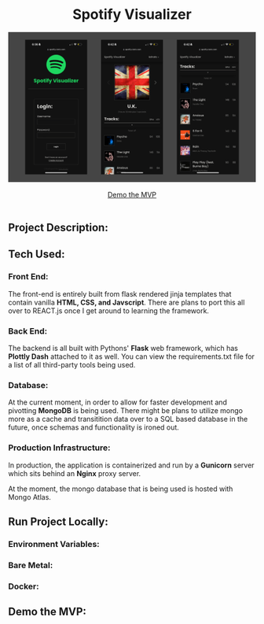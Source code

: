 <h1 align="center">Spotify Visualizer</h1>

![App Preview Header Image](docs/readme-header.png)

<div align="center">
    <a href="#demo-the-mvp">Demo the MVP</a>
    <br>
    <br>
</div>

## Project Description:


## Tech Used:

### Front End:
The front-end is entirely built from flask rendered jinja templates that contain vanilla **HTML, CSS, and Javscript**. There are plans to port this all over to REACT.js once I get around to learning the framework.

### Back End:
The backend is all built with Pythons' **Flask** web framework, which has **Plottly Dash** attached to it as well. You can view the requirements.txt file for a list of all third-party tools being used.

### Database:
At the current moment, in order to allow for faster development and pivotting **MongoDB** is being used. There might be plans to utilize mongo more as a cache and transitition data over to a SQL based database in the future, once schemas and functionality is ironed out.

### Production Infrastructure:
In production, the application is containerized and run by a **Gunicorn** server which sits behind an **Nginx** proxy server. 

At the moment, the mongo database that is being used is hosted with Mongo Atlas.

## Run Project Locally:

### Environment Variables:

### Bare Metal:

### Docker:


## Demo the MVP:

